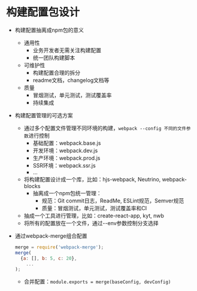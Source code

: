 # 构建配置包设计

- 构建配置抽离成npm包的意义
  - 通用性
    - 业务开发者无需关注构建配置
    - 统一团队构建脚本
  - 可维护性
    - 构建配置合理的拆分
    - readme文档，changelog文档等
  - 质量
    - 冒烟测试，单元测试，测试覆盖率
    - 持续集成

- 构建配置管理的可选方案

  - 通过多个配置文件管理不同环境的构建，`webpack --config 不同的文件参数`进行控制
    - 基础配置：webpack.base.js
    - 开发环境：webpack.dev.js
    - 生产环境：webpack.prod.js
    - SSR环境：webpack.ssr.js
    - ...
  - 将构建配置设计成一个库，比如：hjs-webpack, Neutrino, webpack-blocks
    - 抽离成一个npm包统一管理：
      - 规范：Git commit日志，ReadMe, ESLint规范，Semver规范
      - 质量：冒烟测试，单元测试，测试覆盖率和CI
  - 抽成一个工具进行管理，比如：create-react-app, kyt, nwb
  - 将所有的配置放在一个文件，通过--env参数控制分支选择

- 通过webpack-merge组合配置

  ```js
  merge = require('webpack-merge');
  merge(
  	{a: [], b: 5, c: 20},
      ...
  );
  ```

  - 合并配置：`module.exports = merge(baseConfig, devConfig)`